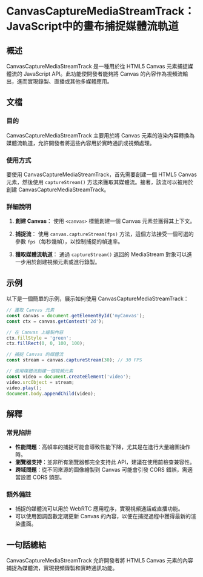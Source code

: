 <!--
Meta Description: # CanvasCaptureMediaStreamTrack：JavaScript中的畫布捕捉媒體流軌道 ## 概述 CanvasCaptureMediaStreamTrack 是一種用於從 HTML5 Canvas 元素捕捉媒體流的 JavaScript API。此功能使開發者能夠將 Canva...
Meta Keywords: canvas, canvascapturemediastreamtrack, video, capturestream, const
-->

# CanvasCaptureMediaStreamTrack：JavaScript中的畫布捕捉媒體流軌道

## 概述
CanvasCaptureMediaStreamTrack 是一種用於從 HTML5 Canvas 元素捕捉媒體流的 JavaScript API。此功能使開發者能夠將 Canvas 的內容作為視頻流輸出，進而實現錄製、直播或其他多媒體應用。

## 文檔
### 目的
CanvasCaptureMediaStreamTrack 主要用於將 Canvas 元素的渲染內容轉換為媒體流軌道，允許開發者將這些內容用於實時通訊或視頻處理。

### 使用方式
要使用 CanvasCaptureMediaStreamTrack，首先需要創建一個 HTML5 Canvas 元素，然後使用 `captureStream()` 方法來獲取其媒體流。接著，該流可以被用於創建 CanvasCaptureMediaStreamTrack。

### 詳細說明
1. **創建 Canvas**：
   使用 `<canvas>` 標籤創建一個 Canvas 元素並獲得其上下文。

2. **捕捉流**：
   使用 `canvas.captureStream(fps)` 方法，這個方法接受一個可選的參數 `fps`（每秒幾幀），以控制捕捉的幀速率。

3. **獲取媒體流軌道**：
   通過 `captureStream()` 返回的 MediaStream 對象可以進一步用於創建視頻元素或進行錄製。

## 示例
以下是一個簡單的示例，展示如何使用 CanvasCaptureMediaStreamTrack：

```javascript
// 獲取 Canvas 元素
const canvas = document.getElementById('myCanvas');
const ctx = canvas.getContext('2d');

// 在 Canvas 上繪製內容
ctx.fillStyle = 'green';
ctx.fillRect(0, 0, 100, 100);

// 捕捉 Canvas 的媒體流
const stream = canvas.captureStream(30); // 30 FPS

// 使用媒體流創建一個視頻元素
const video = document.createElement('video');
video.srcObject = stream;
video.play();
document.body.appendChild(video);
```

## 解釋
### 常見陷阱
- **性能問題**：高幀率的捕捉可能會導致性能下降，尤其是在進行大量繪圖操作時。
- **瀏覽器支持**：並非所有瀏覽器都完全支持此 API，建議在使用前檢查兼容性。
- **跨域問題**：從不同來源的圖像繪製到 Canvas 可能會引發 CORS 錯誤，需適當設置 CORS 頭部。
  
### 額外備註
- 捕捉的媒體流可以用於 WebRTC 應用程序，實現視頻通話或直播功能。
- 可以使用回調函數定期更新 Canvas 的內容，以便在捕捉過程中獲得最新的渲染畫面。

## 一句話總結
CanvasCaptureMediaStreamTrack 允許開發者將 HTML5 Canvas 元素的內容捕捉為媒體流，實現視頻錄製和實時通訊功能。